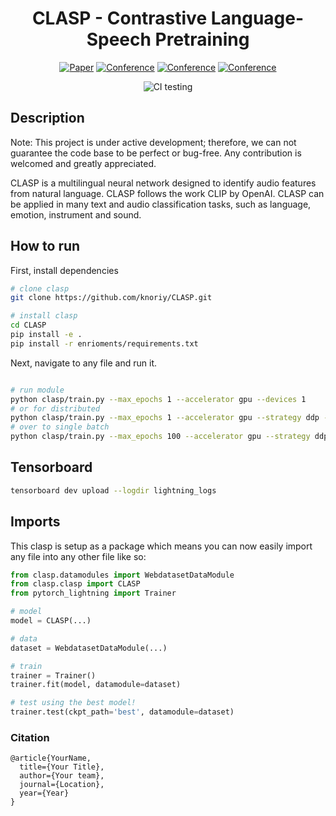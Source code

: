 <div align="center">

# CLASP - Contrastive Language-Speech Pretraining

[![Paper](http://img.shields.io/badge/paper-arxiv.1001.2234-B31B1B.svg)](https://www.nature.com/articles/nature14539)
[![Conference](http://img.shields.io/badge/NeurIPS-2019-4b44ce.svg)](https://papers.nips.cc/book/advances-in-neural-information-processing-systems-31-2018)
[![Conference](http://img.shields.io/badge/ICLR-2019-4b44ce.svg)](https://papers.nips.cc/book/advances-in-neural-information-processing-systems-31-2018)
[![Conference](http://img.shields.io/badge/AnyConference-year-4b44ce.svg)](https://papers.nips.cc/book/advances-in-neural-information-processing-systems-31-2018)  
<!--
ARXIV   
[![Paper](http://img.shields.io/badge/arxiv-math.co:1480.1111-B31B1B.svg)](https://www.nature.com/articles/nature14539)
-->
![CI testing](https://github.com/knoriy/CLASP/workflows/CI%20testing/badge.svg?branch=master&event=push)

<!--  
Conference   
-->
</div>

## Description

Note: This project is under active development; therefore, we can not guarantee the code base to be perfect or bug-free. Any contribution is welcomed and greatly appreciated.

CLASP is a multilingual neural network designed to identify audio features from natural language. CLASP follows the work CLIP by OpenAI. CLASP can be applied in many text and audio classification tasks, such as language, emotion, instrument and sound.

## How to run

First, install dependencies

```bash
# clone clasp   
git clone https://github.com/knoriy/CLASP.git

# install clasp   
cd CLASP
pip install -e .   
pip install -r enrioments/requirements.txt
 ```

 Next, navigate to any file and run it.

 ```bash

# run module
python clasp/train.py --max_epochs 1 --accelerator gpu --devices 1
# or for distributed
python clasp/train.py --max_epochs 1 --accelerator gpu --strategy ddp --devices 2
# over to single batch 
python clasp/train.py --max_epochs 100 --accelerator gpu --strategy ddp --overfit_batches 1 --log_every_n_steps 1

```

## Tensorboard

```bash
tensorboard dev upload --logdir lightning_logs
```

## Imports

This clasp is setup as a package which means you can now easily import any file into any other file like so:

```python
from clasp.datamodules import WebdatasetDataModule
from clasp.clasp import CLASP
from pytorch_lightning import Trainer

# model
model = CLASP(...)

# data
dataset = WebdatasetDataModule(...)

# train
trainer = Trainer()
trainer.fit(model, datamodule=dataset)

# test using the best model!
trainer.test(ckpt_path='best', datamodule=dataset)
```

### Citation

```
@article{YourName,
  title={Your Title},
  author={Your team},
  journal={Location},
  year={Year}
}
```
